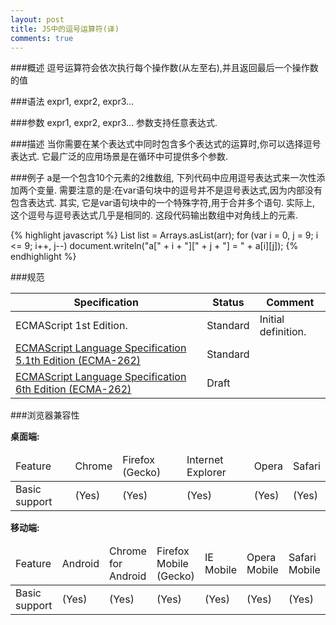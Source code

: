```yaml
---
layout: post
title: JS中的逗号运算符(译)
comments: true
---
```

###概述
逗号运算符会依次执行每个操作数(从左至右),并且返回最后一个操作数的值



###语法
expr1, expr2, expr3...
  
###参数
expr1, expr2, expr3...
参数支持任意表达式.
  
###描述
当你需要在某个表达式中同时包含多个表达式的运算时,你可以选择逗号表达式. 它最广泛的应用场景是在循环中可提供多个参数.
  
###例子
a是一个包含10个元素的2维数组, 下列代码中应用逗号表达式来一次性添加两个变量. 需要注意的是:在var语句块中的逗号并不是逗号表达式,因为内部没有包含表达式. 其实, 它是var语句块中的一个特殊字符,用于合并多个语句. 实际上, 这个逗号与逗号表达式几乎是相同的. 这段代码输出数组中对角线上的元素.

{% highlight javascript %}
List<String> list = Arrays.asList(arr);
for (var i = 0, j = 9; i <= 9; i++, j--)
  document.writeln("a[" + i + "][" + j + "] = " + a[i][j]); 
{% endhighlight %}
  
###规范

<table>
  <thead>
    <tr>
      <th>Specification</th>
      <th>Status</th>
      <th>Comment</th>
    </tr>
  </thead>
  <tbody>
    <tr>
      <td>ECMAScript 1st Edition.</td>
      <td>Standard</td>
      <td>Initial definition.</td>
    </tr>
    <tr>
      <td><a href="http://www.ecma-international.org/ecma-262/5.1/#sec-11.14">ECMAScript Language Specification 5.1th Edition (ECMA-262)</a></td>
      <td>Standard</td>
      <td></td>
    </tr>
    <tr>
      <td><a href="http://people.mozilla.org/~jorendorff/es6-draft.html#sec-comma-operator">ECMAScript Language Specification 6th Edition (ECMA-262)</a></td>
      <td>Draft</td>
      <td></td>
    </tr>
  </tbody>
</table>

###浏览器兼容性
  
**桌面端:**

<table>
  <thead>
    <tr>
      <td>Feature</td>
      <td>Chrome</td>
      <td>Firefox (Gecko)</td>
      <td>Internet Explorer</td>
      <td>Opera</td>
      <td>Safari</td>
    </tr>
  </thead>
  <tbody>
    <tr>
      <td>Basic support</td>
      <td>(Yes)</td>
      <td>(Yes)</td>
      <td>(Yes)</td>
      <td>(Yes)</td>
      <td>(Yes)</td>
    </tr>
  </tbody>
</table>

**移动端:**

<table>
  <thead>
    <tr>
      <td>Feature</td>
      <td>Android</td>
      <td>Chrome for Android</td>
      <td>Firefox Mobile (Gecko)</td>
      <td>IE Mobile</td>
      <td>Opera Mobile</td>
      <td>Safari Mobile</td>
    </tr>
  </thead>
  <tbody>
    <tr>
      <td>Basic support</td>
      <td>(Yes)</td>
      <td>(Yes)</td>
      <td>(Yes)</td>
      <td>(Yes)</td>
      <td>(Yes)</td>
      <td>(Yes)</td>
    </tr>
  </tbody>
</table>

